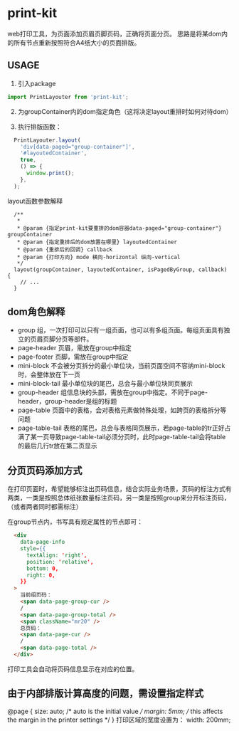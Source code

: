 # print-kit
web打印工具，为页面添加页眉页脚页码，正确将页面分页。
思路是将某dom内的所有节点重新按照符合A4纸大小的页面排版。

## USAGE
1. 引入package
```js
import PrintLayouter from 'print-kit';
```
2. 为groupContainer内的dom指定角色（这将决定layout重排时如何对待dom）

3. 执行排版函数：
```js
  PrintLayouter.layout(
    'div[data-paged="group-container"]',
    '#layoutedContainer',
    true,
    () => {
      window.print();
    },
  );
```
layout函数参数解释
```
  /**
   *
   * @param {指定print-kit要重排的dom容器data-paged="group-container"} groupContainer
   * @param {指定重排后的dom放置在哪里} layoutedContainer
   * @param {重排后的回调} callback
   * @param {打印方向} mode 横向-horizontal 纵向-vertical
   */
  layout(groupContainer, layoutedContainer, isPagedByGroup, callback) {
  	// ...
  }
```

## dom角色解释
- group
  组，一次打印可以只有一组页面，也可以有多组页面。每组页面具有独立的页眉页脚分页等部件。
- page-header
	页眉，需放在group中指定
- page-footer
	页脚，需放在group中指定
- mini-block
	不会被分页拆分的最小单位块，当前页面空间不容纳mini-block时，会整体放在下一页
- mini-block-tail
	最小单位块的尾巴，总会与最小单位块同页展示
- group-header
	组信息块的头部，需放在group中指定。不同于page-header，group-header是组的标题
- page-table
	页面中的表格，会对表格元素做特殊处理，如跨页的表格拆分等问题
- page-table-tail
	表格的尾巴，总会与表格同页展示，若page-table的tr正好占满了某一页导致page-table-tail必须分页时，此时page-table-tail会将table的最后几行tr放在第二页显示


## 分页页码添加方式
在打印页面时，希望能够标注出页码信息，结合实际业务场景，页码的标注方式有两类，一类是按照总体纸张数量标注页码，另一类是按照group来分开标注页码，（或者两者同时都需标注）

在group节点内，书写具有规定属性的节点即可：
```html
  <div
    data-page-info
    style={{
      textAlign: 'right',
      position: 'relative',
      bottom: 0,
      right: 0,
    }}
  >
    当前组页码：
    <span data-page-group-cur />
    /
    <span data-page-group-total />
    <span className="mr20" />
    总页码：
    <span data-page-cur />
    /
    <span data-page-total />
  </div>
```
打印工具会自动将页码信息显示在对应的位置。

## 由于内部排版计算高度的问题，需设置指定样式
@page {
  size: auto;   /* auto is the initial value */
  margin: 5mm;  /* this affects the margin in the printer settings */
}
打印区域的宽度设置为：
width: 200mm;